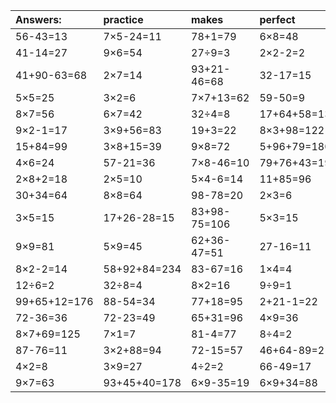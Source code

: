 | Answers: | practice | makes | perfect | ! |
| :--- | :--- | :--- | :--- | :--- |
| 56-43=13 | 7×5-24=11 | 78+1=79 | 6×8=48 | 3×2-1=5 | 
| 41-14=27 | 9×6=54 | 27÷9=3 | 2×2-2=2 | 2+50-3=49 | 
| 41+90-63=68 | 2×7=14 | 93+21-46=68 | 32-17=15 | 45-10=35 | 
| 5×5=25 | 3×2=6 | 7×7+13=62 | 59-50=9 | 9×4=36 | 
| 8×7=56 | 6×7=42 | 32÷4=8 | 17+64+58=139 | 90+57-49=98 | 
| 9×2-1=17 | 3×9+56=83 | 19+3=22 | 8×3+98=122 | 37+10=47 | 
| 15+84=99 | 3×8+15=39 | 9×8=72 | 5+96+79=180 | 36÷9=4 | 
| 4×6=24 | 57-21=36 | 7×8-46=10 | 79+76+43=198 | 9+4=13 | 
| 2×8+2=18 | 2×5=10 | 5×4-6=14 | 11+85=96 | 70+53-46=77 | 
| 30+34=64 | 8×8=64 | 98-78=20 | 2×3=6 | 9×7+28=91 | 
| 3×5=15 | 17+26-28=15 | 83+98-75=106 | 5×3=15 | 34+15=49 | 
| 9×9=81 | 5×9=45 | 62+36-47=51 | 27-16=11 | 2×8=16 | 
| 8×2-2=14 | 58+92+84=234 | 83-67=16 | 1×4=4 | 7×5+82=117 | 
| 12÷6=2 | 32÷8=4 | 8×2=16 | 9÷9=1 | 8+49+51=108 | 
| 99+65+12=176 | 88-54=34 | 77+18=95 | 2+21-1=22 | 5×1=5 | 
| 72-36=36 | 72-23=49 | 65+31=96 | 4×9=36 | 14+23=37 | 
| 8×7+69=125 | 7×1=7 | 81-4=77 | 8÷4=2 | 2×3-6=0 | 
| 87-76=11 | 3×2+88=94 | 72-15=57 | 46+64-89=21 | 43+82-95=30 | 
| 4×2=8 | 3×9=27 | 4÷2=2 | 66-49=17 | 94-52=42 | 
| 9×7=63 | 93+45+40=178 | 6×9-35=19 | 6×9+34=88 | 51-34=17 | 
